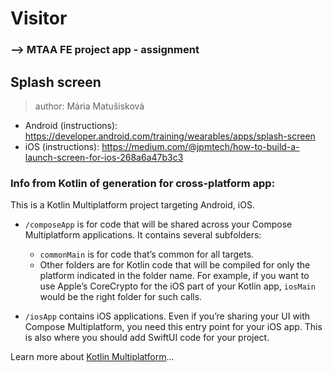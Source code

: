 # Visitor
### --> MTAA FE project app - assignment

## Splash screen
> author: Mária Matušisková
- Android (instructions): https://developer.android.com/training/wearables/apps/splash-screen
- iOS (instructions): https://medium.com/@jpmtech/how-to-build-a-launch-screen-for-ios-268a6a47b3c3


### Info from Kotlin of generation for cross-platform app:

This is a Kotlin Multiplatform project targeting Android, iOS.

* `/composeApp` is for code that will be shared across your Compose Multiplatform applications.
  It contains several subfolders:
  - `commonMain` is for code that’s common for all targets.
  - Other folders are for Kotlin code that will be compiled for only the platform indicated in the folder name.
    For example, if you want to use Apple’s CoreCrypto for the iOS part of your Kotlin app,
    `iosMain` would be the right folder for such calls.

* `/iosApp` contains iOS applications. Even if you’re sharing your UI with Compose Multiplatform,
  you need this entry point for your iOS app. This is also where you should add SwiftUI code for your project.


Learn more about [Kotlin Multiplatform](https://www.jetbrains.com/help/kotlin-multiplatform-dev/get-started.html)…